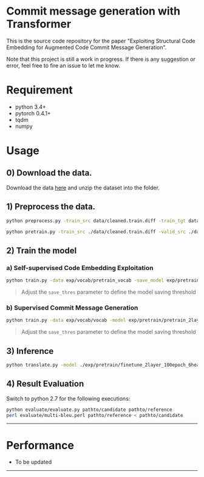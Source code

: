# Commit message generation with Transformer
This is the source code repository for the paper "Exploiting Structural Code Embedding for Augmented Code Commit Message Generation".

Note that this project is still a work in progress. If there is any suggestion or error, feel free to fire an issue to let me know.

# Requirement
- python 3.4+
- pytorch 0.4.1+
- tqdm
- numpy

# Usage
## 0) Download the data.
Download the data [here](https://mycuhk-my.sharepoint.com/:u:/g/personal/1155079751_link_cuhk_edu_hk/EXsJ_2t1qtJHlFz9FEQe3swBx-Atm31Sg0cBbiDq6dW7ag?e=lUTeQQ) and unzip the dataset into the folder.

## 1) Preprocess the data.
```bash
python preprocess.py -train_src data/cleaned.train.diff -train_tgt data/cleaned.train.msg -valid_src data/cleaned.valid.diff -valid_tgt data/cleaned.valid.msg -save_data exp/vocab/vocab -max_len 300 -min_word_count 0 -share_vocab
```
```bash
python pretrain.py -train_src ./data/cleaned.train.diff -valid_src ./data/cleaned.valid.diff -vocab ./exp/vocab/vocab -save_data ./exp/vocab/pretrain_vocab -mask_rate 0.5 -max_len 300 -min_word_count 0
```

## 2) Train the model
### a) Self-supervised Code Embedding Exploitation
```bash
python train.py -data exp/vocab/pretrain_vocab -save_model exp/pretrain/pretrain_2layer_40epoch_6head_0.5maskrate -log exp/log/pretrain_2layer_40epoch_6head_0.5maskrate -save_mode best -save_thres 0.85 -proj_share_weight -embs_share_weight -label_smoothing -epoch 40 -batch_size 16 -n_head 6 -n_layers 2
```
> Adjust the ```save_thres``` parameter to define the model saving threshold

### b) Supervised Commit Message Generation
```bash
python train.py -data exp/vocab/vocab -model exp/pretrain/pretrain_2layer_40epoch_6head_0.5maskrate_accu_XXX.chkpt -save_model exp/finetune/finetune_2layer_100epoch_6head_0.5maskrate -log exp/log/finetune_2layer_100epoch_6head_0.5maskrate -save_mode best -save_thres 0.35 -proj_share_weight -embs_share_weight -label_smoothing -epoch 100 -batch_size 32 -n_head 6 -n_layers 2
```
> Adjust the ```save_thres``` parameter to define the model saving threshold

## 3) Inference
```bash
python translate.py -model ./exp/pretrain/finetune_2layer_100epoch_6head_0.5maskrate_accu_XXX.chkpt -vocab exp/vocab/vocab -src ./data/cleaned.test.diff -output exp/result/finetuned_2layer_0.5maskrate.msg
```

## 4) Result Evaluation
Switch to python 2.7 for the following executions:
```bash
python evaluate/evaluate.py pathto/candidate pathto/reference
perl evaluate/multi-bleu.perl pathto/reference < pathto/candidate
```
---
# Performance
- To be updated
---

